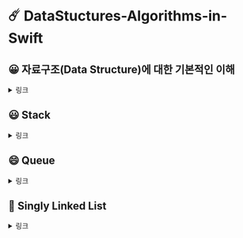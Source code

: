 # ☄️ DataStuctures-Algorithms-in-Swift

## 😀 자료구조(Data Structure)에 대한 기본적인 이해
<details>
<summary>링크</summary>

<!-- summary 아래 한칸 공백 두어야함 -->
  [Blog](https://minjae1995.tistory.com/category/Data%20Structure%20in%20Swift)
</details>

## 😃 Stack
<details>
<summary>링크</summary>

<!-- summary 아래 한칸 공백 두어야함 -->
  [github](https://github.com/bdrsky2010/DataStuctures-Algorithms-in-Swift/blob/main/DataStructures_in_Swift/Stack/Stack/main.swift)
  
  [Blog](https://minjae1995.tistory.com/)
</details>

## 😄 Queue
<details>
<summary>링크</summary>

<!-- summary 아래 한칸 공백 두어야함 -->
  [github](https://github.com/bdrsky2010/DataStuctures-Algorithms-in-Swift/blob/main/DataStructures_in_Swift/Queue/Queue/main.swift)
  
  [Blog](https://minjae1995.tistory.com/)
</details>

## 🤣 Singly Linked List
<details>
<summary>링크</summary>

<!-- summary 아래 한칸 공백 두어야함 -->
  [github](https://github.com/bdrsky2010/DataStuctures-Algorithms-in-Swift/blob/main/DataStructures_in_Swift/Singly%20Linked%20List/Singly%20Linked%20List/main.swift)
  
  [Blog](https://minjae1995.tistory.com/)
</details>
